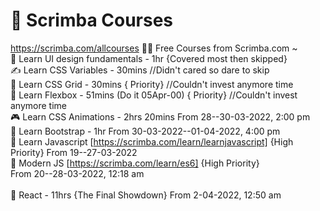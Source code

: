 # 🔖 Scrimba Courses
https://scrimba.com/allcourses
👨‍💻 Free Courses from Scrimba.com ~
<br>
👀 Learn UI design fundamentals - 1hr {Covered most then skipped}
<br>
✍️ Learn CSS Variables - 30mins //Didn't cared so dare to skip
<br>
🍫 Learn CSS Grid - 30mins { Priority} //Couldn't invest anymore time
<br>
🧮 Learn Flexbox - 51mins (Do it 05Apr-00) { Priority}  //Couldn't invest anymore time
<br>
🎮 Learn CSS Animations - 2hrs 20mins 
 From 28--30-03-2022, 2:00 pm
<br>
🎨 Learn Bootstrap - 1hr
 From 30-03-2022--01-04-2022, 4:00 pm
<br>
👤 Learn Javascript [https://scrimba.com/learn/learnjavascript] {High Priority}
 From 19--27-03-2022 
<br>
👥 Modern JS [https://scrimba.com/learn/es6] {High Priority}  
 From 20--28-03-2022, 12:18 am   
<br>
🧬 React - 11hrs {The Final Showdown}
 From 2-04-2022, 12:50 am
